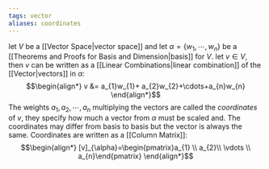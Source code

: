 ```yaml
---
tags: vector
aliases: coordinates
---
```

let $V$ be a [[Vector Space|vector space]] and let $\alpha = \{w_{1},\cdots, w_{n}\}$ be a [[Theorems and Proofs for Basis and Dimension|basis]] for $V$. let $v \in V$, then $v$ can be written as a [[Linear Combinations|linear combination]] of the [[Vector|vectors]] in $\alpha$:
$$\begin{align*}
v &= a_{1}w_{1}+ a_{2}w_{2}+\cdots+a_{n}w_{n}
\end{align*}$$
The weights $a_{1},a_{2}, \cdots, a_{n}$ multiplying the vectors are called the *coordinates* of $v$, they specify how much a vector from $\alpha$ must be scaled and. The coordinates may differ from basis to basis but the vector is always the same. Coordinates are written as a [[Column Matrix]]:
$$\begin{align*}
[v]_{\alpha}=\begin{pmatrix}a_{1} \\ a_{2}\\ \vdots \\ a_{n}\end{pmatrix}
\end{align*}$$
